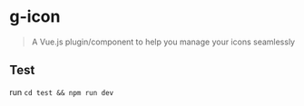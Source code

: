 # g-icon

> A Vue.js plugin/component to help you manage your icons seamlessly

## Test

run `cd test && npm run dev`
